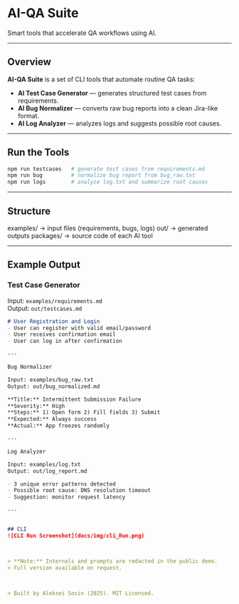 # AI-QA Suite 
Smart tools that accelerate QA workflows using AI.

---

## Overview
**AI-QA Suite** is a set of CLI tools that automate routine QA tasks:
- **AI Test Case Generator** — generates structured test cases from requirements.
- **AI Bug Normalizer** — converts raw bug reports into a clean Jira-like format.
- **AI Log Analyzer** — analyzes logs and suggests possible root causes.

---

## Run the Tools

```bash
npm run testcases   # generate test cases from requirements.md
npm run bug         # normalize bug report from bug_raw.txt
npm run logs        # analyze log.txt and summarize root causes
```
---

## Structure

examples/ → input files (requirements, bugs, logs)
out/      → generated outputs
packages/ → source code of each AI tool

---

## Example Output

### Test Case Generator
Input: `examples/requirements.md`  
Output: `out/testcases.md`

```md
# User Registration and Login
- User can register with valid email/password
- User receives confirmation email
- User can log in after confirmation

---

Bug Normalizer

Input: examples/bug_raw.txt
Output: out/bug_normalized.md

**Title:** Intermittent Submission Failure  
**Severity:** High  
**Steps:** 1) Open form 2) Fill fields 3) Submit  
**Expected:** Always success  
**Actual:** App freezes randomly

---

Log Analyzer

Input: examples/log.txt
Output: out/log_report.md

- 3 unique error patterns detected  
- Possible root cause: DNS resolution timeout  
- Suggestion: monitor request latency

---


## CLI 
![CLI Run Screenshot](docs/img/cli_Run.png)



> **Note:** Internals and prompts are redacted in the public demo.  
> Full version available on request.



> Built by Aleksei Sosin (2025). MIT Licensed.